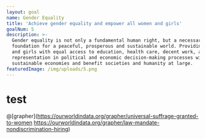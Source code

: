 ```yaml
---
layout: goal
name: Gender Equality
title: 'Achieve gender equality and empower all women and girls'
goalNum: 5
description: >-
  Gender equality is not only a fundamental human right, but a necessary
  foundation for a peaceful, prosperous and sustainable world. Providing women
  and girls with equal access to education, health care, decent work, and
  representation in political and economic decision-making processes will fuel
  sustainable economies and benefit societies and humanity at large.
featuredImage: /img/uploads/5.png
---
```

# test

@[grapher](https://ourworldindata.org/grapher/universal-suffrage-granted-to-women https://ourworldindata.org/grapher/law-mandate-nondiscrimination-hiring)